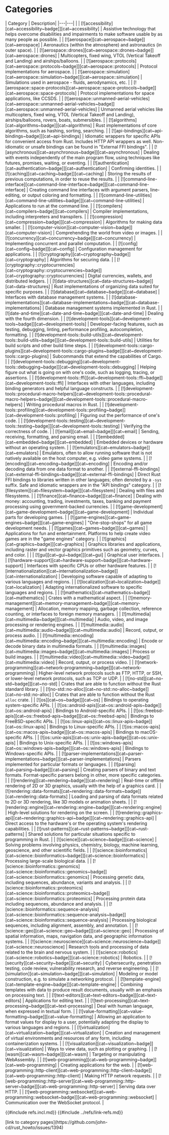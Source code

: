 # Categories

| Category | Description|
|---|---| |
| [![accessibility][cat~accessibility~badge]][cat~accessibility] | Assistive technology that helps overcome disabilities and impairments to make software usable by as many people as possible. |
| [![aerospace][cat~aerospace~badge]][cat~aerospace] | Aeronautics (within the atmosphere) and astronautics (in outer space). |
| [![aerospace::drones][cat~aerospace::drones~badge]][cat~aerospace::drones] | Multicopters, fixed wing, VTOL (Vertical Takeoff and Landing) and airships/balloons. |
| [![aerospace::protocols][cat~aerospace::protocols~badge]][cat~aerospace::protocols] | Protocol implementations for aerospace. |
| [![aerospace::simulation][cat~aerospace::simulation~badge]][cat~aerospace::simulation] | Simulations used in aerospace - fluids, aerodynamics, etc. |
| [![aerospace::space-protocols][cat~aerospace::space-protocols~badge]][cat~aerospace::space-protocols] | Protocol implementations for space applications, like CCSDS. |
| [![aerospace::unmanned-aerial-vehicles][cat~aerospace::unmanned-aerial-vehicles~badge]][cat~aerospace::unmanned-aerial-vehicles] | Unmanned aerial vehicles like multicopters, fixed wing, VTOL (Vertical Takeoff and Landing), airships/balloons, rovers, boats, submersibles. |
| [![algorithms][cat~algorithms~badge]][cat~algorithms] | Rust implementations of core algorithms, such as hashing, sorting, searching. |
| [![api-bindings][cat~api-bindings~badge]][cat~api-bindings] | Idiomatic wrappers for specific APIs for convenient access from Rust. Includes HTTP API wrappers as well. Non-idiomatic or unsafe bindings can be found in "External FFI bindings". |
| [![asynchronous][cat~asynchronous~badge]][cat~asynchronous] | Dealing with events independently of the main program flow, using techniques like futures, promises, waiting, or eventing. |
| [![authentication][cat~authentication~badge]][cat~authentication] | Confirming identities. |
| [![caching][cat~caching~badge]][cat~caching] | Storing the results of previous computations, in order to reuse the results. |
| [![command-line-interface][cat~command-line-interface~badge]][cat~command-line-interface] | Creating command line interfaces with argument parsers, line-editing, or output coloring and formatting. |
| [![command-line-utilities][cat~command-line-utilities~badge]][cat~command-line-utilities] | Applications to run at the command line. |
| [![compilers][cat~compilers~badge]][cat~compilers] | Compiler implementations, including interpreters and transpilers. |
| [![compression][cat~compression~badge]][cat~compression] | Algorithms for making data smaller. |
| [![computer-vision][cat~computer-vision~badge]][cat~computer-vision] | Comprehending the world from video or images. |
| [![concurrency][cat~concurrency~badge]][cat~concurrency] | Implementing concurrent and parallel computation. |
| [![config][cat~config~badge]][cat~config] | Configuration management for applications. |
| [![cryptography][cat~cryptography~badge]][cat~cryptography] | Algorithms for securing data. |
| [![cryptography::cryptocurrencies][cat~cryptography::cryptocurrencies~badge]][cat~cryptography::cryptocurrencies] | Digital currencies, wallets, and distributed ledgers. |
| [![data-structures][cat~data-structures~badge]][cat~data-structures] | Rust implementations of organizing data suited for specific purposes. |
| [![database][cat~database~badge]][cat~database] | Interfaces with database management systems. |
| [![database-implementations][cat~database-implementations~badge]][cat~database-implementations] | Database management systems implemented in Rust. |
| [![date-and-time][cat~date-and-time~badge]][cat~date-and-time] | Dealing with the fourth dimension. |
| [![development-tools][cat~development-tools~badge]][cat~development-tools] | Developer-facing features, such as testing, debugging, linting, performance profiling, autocompletion, formatting. |
| [![development-tools::build-utils][cat~development-tools::build-utils~badge]][cat~development-tools::build-utils] | Utilities for build scripts and other build time steps. |
| [![development-tools::cargo-plugins][cat~development-tools::cargo-plugins~badge]][cat~development-tools::cargo-plugins] | Subcommands that extend the capabilities of Cargo. |
| [![development-tools::debugging][cat~development-tools::debugging~badge]][cat~development-tools::debugging] | Helping figure out what is going on with one's code, such as logging, tracing, or assertions. |
| [![development-tools::ffi][cat~development-tools::ffi~badge]][cat~development-tools::ffi] | Interfaces with other languages, including binding generators and helpful language constructs. |
| [![development-tools::procedural-macro-helpers][cat~development-tools::procedural-macro-helpers~badge]][cat~development-tools::procedural-macro-helpers] | Writing procedural macros in Rust. |
| [![development-tools::profiling][cat~development-tools::profiling~badge]][cat~development-tools::profiling] | Figuring out the performance of one's code. |
| [![development-tools::testing][cat~development-tools::testing~badge]][cat~development-tools::testing] | Verifying the correctness of code. |
| [![email][cat~email~badge]][cat~email] | Sending, receiving, formatting, and parsing email. |
| [![embedded][cat~embedded~badge]][cat~embedded] | Embedded devices or hardware without an operating system. |
| [![emulators][cat~emulators~badge]][cat~emulators] | Emulators, often to allow running software that is not natively available on the host computer, e.g. video game systems. |
| [![encoding][cat~encoding~badge]][cat~encoding] | Encoding and/or decoding data from one data format to another. |
| [![external-ffi-bindings][cat~external-ffi-bindings~badge]][cat~external-ffi-bindings] | Direct Rust FFI bindings to libraries written in other languages; often denoted by a `-sys` suffix. Safe and idiomatic wrappers are in the "API bindings" category. |
| [![filesystem][cat~filesystem~badge]][cat~filesystem] | Dealing with files and filesystems. |
| [![finance][cat~finance~badge]][cat~finance] | Dealing with money: accounting, trading, investments, taxes, banking and payment processing using government-backed currencies. |
| [![game-development][cat~game-development~badge]][cat~game-development] | Individual parts for developing games. |
| [![game-engines][cat~game-engines~badge]][cat~game-engines] | "One-stop-shops" for all game development needs. |
| [![games][cat~games~badge]][cat~games] | Applications for fun and entertainment. Platforms to help create video games are in the "game engines" category. |
| [![graphics][cat~graphics~badge]][cat~graphics] | Graphics libraries and applications, including raster and vector graphics primitives such as geometry, curves, and color. | |
| [![gui][cat~gui~badge]][cat~gui] | Graphical user interfaces. |
| [![hardware-support][cat~hardware-support~badge]][cat~hardware-support] | Interfaces with specific CPUs or other hardware features. |
| [![internationalization][cat~internationalization~badge]][cat~internationalization] | Developing software capable of adapting to various languages and regions. |
| [![localization][cat~localization~badge]][cat~localization] | Adapting internationalized software to specific languages and regions. |
| [![mathematics][cat~mathematics~badge]][cat~mathematics] | Crates with a mathematical aspect. |
| [![memory-management][cat~memory-management~badge]][cat~memory-management] | Allocation, memory mapping, garbage collection, reference counting, or interfaces to foreign memory managers. |
| [![multimedia][cat~multimedia~badge]][cat~multimedia] | Audio, video, and image processing or rendering engines. |
| [![multimedia::audio][cat~multimedia::audio~badge]][cat~multimedia::audio] | Record, output, or process audio. |
| [![multimedia::encoding][cat~multimedia::encoding~badge]][cat~multimedia::encoding] | Encode or decode binary data in multimedia formats. |
| [![multimedia::images][cat~multimedia::images~badge]][cat~multimedia::images] | Process or build images. |
| [![multimedia::video][cat~multimedia::video~badge]][cat~multimedia::video] | Record, output, or process video. |
| [![network-programming][cat~network-programming~badge]][cat~network-programming] | Higher-level network protocols such as FTP, HTTP, or SSH, or lower-level network protocols, such as TCP or UDP. |
| [![no-std][cat~no-std~badge]][cat~no-std] | Crates that are able to function without the Rust standard library. |
| [![no-std::no-alloc][cat~no-std::no-alloc~badge]][cat~no-std::no-alloc] | Crates that are able to function without the Rust `alloc` crate. |
| [![os][cat~os~badge]][cat~os] | Bindings to operating system-specific APIs. |
| [![os::android-apis][cat~os::android-apis~badge]][cat~os::android-apis] | Bindings to Android-specific APIs. |
| [![os::freebsd-apis][cat~os::freebsd-apis~badge]][cat~os::freebsd-apis] | Bindings to FreeBSD-specific APIs. |
| [![os::linux-apis][cat~os::linux-apis~badge]][cat~os::linux-apis] | Bindings to Linux-specific APIs. |
| [![os::macos-apis][cat~os::macos-apis~badge]][cat~os::macos-apis] | Bindings to macOS-specific APIs. |
| [![os::unix-apis][cat~os::unix-apis~badge]][cat~os::unix-apis] | Bindings to Unix-specific APIs. |
| [![os::windows-apis][cat~os::windows-apis~badge]][cat~os::windows-apis] | Bindings to Windows-specific APIs. |
| [![parser-implementations][cat~parser-implementations~badge]][cat~parser-implementations] | Parsers implemented for particular formats or languages. |
| [![parsing][cat~parsing~badge]][cat~parsing] | Creating parsers of binary and text formats. Format-specific parsers belong in other, more specific categories. |
| [![rendering][cat~rendering~badge]][cat~rendering] | Real-time or offline rendering of 2D or 3D graphics, usually with the help of a graphics card. |
| [![rendering::data-formats][cat~rendering::data-formats~badge]][cat~rendering::data-formats] | Loading and parsing of data formats related to 2D or 3D rendering, like 3D models or animation sheets. |
| [![rendering::engine][cat~rendering::engine~badge]][cat~rendering::engine] | High-level solutions for rendering on the screen. |
| [![rendering::graphics-api][cat~rendering::graphics-api~badge]][cat~rendering::graphics-api] | Direct access to the hardware's or the operating system's rendering capabilities. |
| [![rust-patterns][cat~rust-patterns~badge]][cat~rust-patterns] | Shared solutions for particular situations specific to programming in Rust. |
| [![science][cat~science~badge]][cat~science] | Solving problems involving physics, chemistry, biology, machine learning, geoscience, and other scientific fields. |
| [![science::bioinformatics][cat~science::bioinformatics~badge]][cat~science::bioinformatics] | Processing large-scale biological data. |
| [![science::bioinformatics::genomics][cat~science::bioinformatics::genomics~badge]][cat~science::bioinformatics::genomics] | Processing genetic data, including sequences, abundance, variants and analysis. |
| [![science::bioinformatics::proteomics][cat~science::bioinformatics::proteomics~badge]][cat~science::bioinformatics::proteomics] | Processing protein data including sequences, abundance and analysis. |
| [![science::bioinformatics::sequence-analysis][cat~science::bioinformatics::sequence-analysis~badge]][cat~science::bioinformatics::sequence-analysis] | Processing biological sequences, including alignment, assembly, and annotation. |
| [![science::geo][cat~science::geo~badge]][cat~science::geo] | Processing of spatial information, maps, navigation data, and geographic information systems. |
| [![science::neuroscience][cat~science::neuroscience~badge]][cat~science::neuroscience] | Research tools and processing of data related to the brain and nervous system. |
| [![science::robotics][cat~science::robotics~badge]][cat~science::robotics] | Robotics. |
| [![security][cat~security~badge]][cat~security] | Cybersecurity, penetration testing, code review, vulnerability research, and reverse engineering. |
| [![simulation][cat~simulation~badge]][cat~simulation] | Modeling or model construction, e.g. to simulate a networking protocol. |
| [![template-engine][cat~template-engine~badge]][cat~template-engine] | Combining templates with data to produce result documents, usually with an emphasis on processing text. |
| [![text-editors][cat~text-editors~badge]][cat~text-editors] | Applications for editing text. |
| [![text-processing][cat~text-processing~badge]][cat~text-processing] | Deal with human language, when expressed in textual form. |
| [![value-formatting][cat~value-formatting~badge]][cat~value-formatting] | Allowing an application to format values for display to a user, potentially adapting the display to various languages and regions. |
| [![virtualization][cat~virtualization~badge]][cat~virtualization] | Creation and management of virtual environments and resources of any form, including containerization systems. |
| [![visualization][cat~visualization~badge]][cat~visualization] | Ways to view data, such as plotting or graphing. |
| [![wasm][cat~wasm~badge]][cat~wasm] | Targeting or manipulating WebAssembly. |
| [![web-programming][cat~web-programming~badge]][cat~web-programming] | Creating applications for the web. |
| [![web-programming::http-client][cat~web-programming::http-client~badge]][cat~web-programming::http-client] | Making HTTP network requests. |
| [![web-programming::http-server][cat~web-programming::http-server~badge]][cat~web-programming::http-server] | Serving data over HTTP. |
| [![web-programming::websocket][cat~web-programming::websocket~badge]][cat~web-programming::websocket] | Communication over the WebSocket protocol. |

{{#include refs.incl.md}}
{{#include ../refs/link-refs.md}}

<div class="hidden">
[link to category pages](https://github.com/john-cd/rust_howto/issues/1394)
</div>
